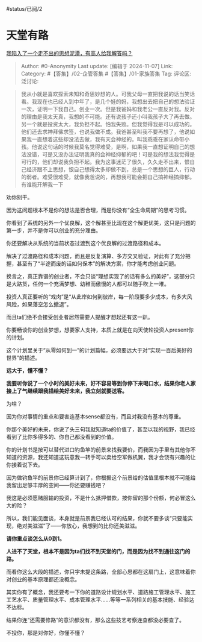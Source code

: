 #status/已阅/2 

# 天堂有路
[我陷入了一个走不出的思想泥潭，有高人给我解答吗？](https://www.zhihu.com/question/872826687/answer/24898944526)

> Author: #0-Anonymity
> Last update: [编辑于 2024-11-07]
> Link:
> Category: #【答集】/02-企管答集 #【答集】/01-家族答集 
> Tag: 
> 评论区:
> 泛讨论:

> 我从小就是喜欢探索未知和奇思妙想的人。可我父母一直把我说的话当笑话看。我现在也已经人到中年了，是几个娃的妈，我想出去把自己的想法验证一次，证明一下我自己。创业一次。但是我爸妈和我老公一直反对我。反对的理由是我太天真，我想的不可能。还有说孩子还小叫我孩子大了再去做。另一个就是投资太大，我负担不起。怕我失败。但我觉得我是可以成功的。他们还去求神拜佛求签，也说我做不成。我爸甚至叫我不要再想了，他说如果我一直想着这些却没法去做，我有天会神经的。叫我乖乖在家认命带小孩。他说这句话的时候我莫名觉得难受，是啊，如果我一直想证明自己的想法没错，可是又没办法证明我真的会神经抑郁的吧！可是我的想法我觉得是可行的，他们却说我负担不起。我为这事迷茫了很久，久久走不出来，恨自己经济跟不上思想，恨自己想得太多却做不到，总是一个思想的巨人，行动的弱者。难受很难受，就像我爸说的，再想我可能会把自己搞神经搞抑郁。有谁能开解我一下

劝你别干。

因为这问题根本不是你的想法是否合理，而是你没有“全生命周期”的思考习惯。

你看到了系统的另外一个优良解，这个解甚至比现在这个解更优美，这只是问题的第一步，并不是你可以创业的充分理由。

你还要解决从系统的当前状态过渡到这个优良解的过渡路径和成本。

解决了过渡路径和成本问题，而且是反复演算、多方交叉验证，对此有了充分把握，甚至有了“半途而废的话如何保本”的解决方案，你才能考虑创业问题。

换言之，真正靠谱的创业者，不会只谈“理想实现了的话有多么的美好”，这部分只是大路货，任何一个充满梦想、幼稚而傲慢的人都可以随手吹上一堆。

投资人真正要听的“戏肉”是“从此岸如何到彼岸，每一阶段要多少成本，有多大风风险，如果落空怎么撤退”。

而且ta们绝不会接受创业者居然需要人提醒才想起还有这一趴。

你要畅谈你的创业梦想，想要家人支持，本质上就是在向天使轮投资人present你的计划。

这个计划里关于“从零如何到一”的计划篇幅，必须要远大于对“实现一百后美好的世界”的描述。

**远大于，懂不懂？**

**我要听你说了一个小时的美好未来，好不容易等到你停下来喝口水，结果你老人家接上了气继续跟我描绘美好未来，我立刻就要送客。**

为啥？

因为你对事情的重点和要害连基本sense都没有，而且对我没有基本的尊重。

你那个美好的未来，你说了头三句我就知道ta的价值了，甚至以我的视野，我已经看到了比你多得多的、你自己都没看到的价值。

你的计划书是按可以替代进口钓鱼竿的前景来找我要价，而我因为手里有其他你不知道的资源，我还知道这玩意我一转手可以卖给空军做机翼，我才会饶有兴趣的让你接着说下去。

因为做钓鱼竿的前景你已经算计到了，你根据这个前景给的估值里根本就不可能给我留出足够丰厚的空间——你还要赚钱吧？

我这是必须愿赌服输的投资，不是什么抵押借款，按你留的那个份额，何必冒这么大的险？

所以，我们能见面谈，本身就是前景我已经认可的结果，你就不要多谈“只要能实现，绝对美滋滋”了——你放心，我想到的比你还美滋滋。

**请你重点谈怎么从0到1。**

**人进不了天堂，根本不是因为ta们找不到天堂的门，而是因为找不到通往这门的路。**

而看你这么大段的描述，你只字未提这条路，全部心思都在这扇门上，这意味着你对创业的基本原理都还没概念。

其实你有了概念，我还要考一下你的道路设计规划水平、道路施工管理水平、施工工艺水平、质量管理水平、成本管理水平……等等一系列相关的基本技能、经验达不达标。

结果你连“还需要修路”的意识都没有，那么这些技艺考察连查都没必要查了。

不投你，那是对你好，你懂不懂？